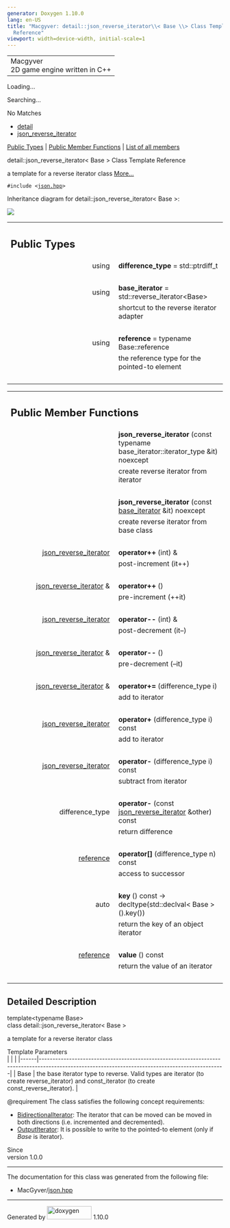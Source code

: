 ```yaml
---
generator: Doxygen 1.10.0
lang: en-US
title: "Macgyver: detail::json_reverse_iterator\\< Base \\> Class Template
  Reference"
viewport: width=device-width, initial-scale=1
---
```


<div id="top">

<div id="titlearea">

<table data-cellspacing="0" data-cellpadding="0">
<colgroup>
<col style="width: 100%" />
</colgroup>
<tbody>
<tr id="projectrow" class="odd">
<td id="projectalign"><div id="projectname">
Macgyver
</div>
<div id="projectbrief">
2D game engine written in C++
</div></td>
</tr>
</tbody>
</table>

</div>

<div id="main-nav">

</div>

<div id="MSearchSelectWindow"
onmouseover="return searchBox.OnSearchSelectShow()"
onmouseout="return searchBox.OnSearchSelectHide()"
onkeydown="return searchBox.OnSearchSelectKey(event)">

</div>

<div id="MSearchResultsWindow">

<div id="MSearchResults">

<div class="SRPage">

<div id="SRIndex">

<div id="SRResults">

</div>

<div id="Loading" class="SRStatus">

Loading...

</div>

<div id="Searching" class="SRStatus">

Searching...

</div>

<div id="NoMatches" class="SRStatus">

No Matches

</div>

</div>

</div>

</div>

</div>

<div id="nav-path" class="navpath">

- <a href="namespacedetail.html" class="el">detail</a>
- <a href="classdetail_1_1json__reverse__iterator.html"
  class="el">json_reverse_iterator</a>

</div>

</div>

<div class="header">

<div class="summary">

[Public Types](#pub-types) \| [Public Member Functions](#pub-methods) \|
[List of all
members](classdetail_1_1json__reverse__iterator-members.html)

</div>

<div class="headertitle">

<div class="title">

detail::json_reverse_iterator\< Base \> Class Template Reference

</div>

</div>

</div>

<div class="contents">

a template for a reverse iterator class [More...](#details)

`#include <`<a href="json_8hpp_source.html" class="el"><code>json.hpp</code></a>`>`

<div class="dynheader">

Inheritance diagram for detail::json_reverse_iterator\< Base \>:

</div>

<div class="dyncontent">

<div class="center">

![](classdetail_1_1json__reverse__iterator.png)

</div>

</div>

<table class="memberdecls">
<colgroup>
<col style="width: 50%" />
<col style="width: 50%" />
</colgroup>
<tbody>
<tr class="odd heading">
<td colspan="2"><h2 id="public-types" class="groupheader"><span
id="pub-types"></span> Public Types</h2></td>
</tr>
<tr id="r_a474e450284b0bb060b248d20f2b03f93"
class="even memitem:a474e450284b0bb060b248d20f2b03f93">
<td class="memItemLeft" style="text-align: right;"
data-valign="top"><span id="a474e450284b0bb060b248d20f2b03f93"></span>
using </td>
<td class="memItemRight"
data-valign="bottom"><strong>difference_type</strong> =
std::ptrdiff_t</td>
</tr>
<tr class="odd separator:a474e450284b0bb060b248d20f2b03f93">
<td colspan="2" class="memSeparator"> </td>
</tr>
<tr id="r_ab306723c375c396a5ccd90e2d31ad651"
class="even memitem:ab306723c375c396a5ccd90e2d31ad651">
<td class="memItemLeft" style="text-align: right;"
data-valign="top"><span id="ab306723c375c396a5ccd90e2d31ad651"></span>
using </td>
<td class="memItemRight"
data-valign="bottom"><strong>base_iterator</strong> =
std::reverse_iterator&lt;Base&gt;</td>
</tr>
<tr class="odd memdesc:ab306723c375c396a5ccd90e2d31ad651">
<td class="mdescLeft"> </td>
<td class="mdescRight">shortcut to the reverse iterator adapter<br />
</td>
</tr>
<tr class="even separator:ab306723c375c396a5ccd90e2d31ad651">
<td colspan="2" class="memSeparator"> </td>
</tr>
<tr id="r_a81a4d0a61246d4ece37fd14eacfadda0"
class="odd memitem:a81a4d0a61246d4ece37fd14eacfadda0">
<td class="memItemLeft" style="text-align: right;"
data-valign="top"><span id="a81a4d0a61246d4ece37fd14eacfadda0"></span>
using </td>
<td class="memItemRight" data-valign="bottom"><strong>reference</strong>
= typename Base::reference</td>
</tr>
<tr class="even memdesc:a81a4d0a61246d4ece37fd14eacfadda0">
<td class="mdescLeft"> </td>
<td class="mdescRight">the reference type for the pointed-to
element<br />
</td>
</tr>
<tr class="odd separator:a81a4d0a61246d4ece37fd14eacfadda0">
<td colspan="2" class="memSeparator"> </td>
</tr>
</tbody>
</table>

<table class="memberdecls">
<colgroup>
<col style="width: 50%" />
<col style="width: 50%" />
</colgroup>
<tbody>
<tr class="odd heading">
<td colspan="2"><h2 id="public-member-functions"
class="groupheader"><span id="pub-methods"></span> Public Member
Functions</h2></td>
</tr>
<tr id="r_ad0012dca9469c2d5669ca2e446c8957d"
class="even memitem:ad0012dca9469c2d5669ca2e446c8957d">
<td class="memItemLeft" style="text-align: right;"
data-valign="top"><span id="ad0012dca9469c2d5669ca2e446c8957d"></span>
 </td>
<td class="memItemRight"
data-valign="bottom"><strong>json_reverse_iterator</strong> (const
typename base_iterator::iterator_type &amp;it) noexcept</td>
</tr>
<tr class="odd memdesc:ad0012dca9469c2d5669ca2e446c8957d">
<td class="mdescLeft"> </td>
<td class="mdescRight">create reverse iterator from iterator<br />
</td>
</tr>
<tr class="even separator:ad0012dca9469c2d5669ca2e446c8957d">
<td colspan="2" class="memSeparator"> </td>
</tr>
<tr id="r_a95ef832171f9aba019f284125bed75ca"
class="odd memitem:a95ef832171f9aba019f284125bed75ca">
<td class="memItemLeft" style="text-align: right;"
data-valign="top"><span id="a95ef832171f9aba019f284125bed75ca"></span>
 </td>
<td class="memItemRight"
data-valign="bottom"><strong>json_reverse_iterator</strong> (const <a
href="#ab306723c375c396a5ccd90e2d31ad651" class="el">base_iterator</a>
&amp;it) noexcept</td>
</tr>
<tr class="even memdesc:a95ef832171f9aba019f284125bed75ca">
<td class="mdescLeft"> </td>
<td class="mdescRight">create reverse iterator from base class<br />
</td>
</tr>
<tr class="odd separator:a95ef832171f9aba019f284125bed75ca">
<td colspan="2" class="memSeparator"> </td>
</tr>
<tr id="r_a000addec834a8db323312794737623da"
class="even memitem:a000addec834a8db323312794737623da">
<td class="memItemLeft" style="text-align: right;"
data-valign="top"><span id="a000addec834a8db323312794737623da"></span>
<a href="classdetail_1_1json__reverse__iterator.html"
class="el">json_reverse_iterator</a> </td>
<td class="memItemRight"
data-valign="bottom"><strong>operator++</strong> (int) &amp;</td>
</tr>
<tr class="odd memdesc:a000addec834a8db323312794737623da">
<td class="mdescLeft"> </td>
<td class="mdescRight">post-increment (it++)<br />
</td>
</tr>
<tr class="even separator:a000addec834a8db323312794737623da">
<td colspan="2" class="memSeparator"> </td>
</tr>
<tr id="r_a3e611d63a209fdfd1278c2a9d86c40e3"
class="odd memitem:a3e611d63a209fdfd1278c2a9d86c40e3">
<td class="memItemLeft" style="text-align: right;"
data-valign="top"><span id="a3e611d63a209fdfd1278c2a9d86c40e3"></span>
<a href="classdetail_1_1json__reverse__iterator.html"
class="el">json_reverse_iterator</a> &amp; </td>
<td class="memItemRight"
data-valign="bottom"><strong>operator++</strong> ()</td>
</tr>
<tr class="even memdesc:a3e611d63a209fdfd1278c2a9d86c40e3">
<td class="mdescLeft"> </td>
<td class="mdescRight">pre-increment (++it)<br />
</td>
</tr>
<tr class="odd separator:a3e611d63a209fdfd1278c2a9d86c40e3">
<td colspan="2" class="memSeparator"> </td>
</tr>
<tr id="r_a1abdaf558ee194cdd44e9cee82fce77d"
class="even memitem:a1abdaf558ee194cdd44e9cee82fce77d">
<td class="memItemLeft" style="text-align: right;"
data-valign="top"><span id="a1abdaf558ee194cdd44e9cee82fce77d"></span>
<a href="classdetail_1_1json__reverse__iterator.html"
class="el">json_reverse_iterator</a> </td>
<td class="memItemRight"
data-valign="bottom"><strong>operator--</strong> (int) &amp;</td>
</tr>
<tr class="odd memdesc:a1abdaf558ee194cdd44e9cee82fce77d">
<td class="mdescLeft"> </td>
<td class="mdescRight">post-decrement (it–)<br />
</td>
</tr>
<tr class="even separator:a1abdaf558ee194cdd44e9cee82fce77d">
<td colspan="2" class="memSeparator"> </td>
</tr>
<tr id="r_a9736216bab45871b1c62eb68df0613c3"
class="odd memitem:a9736216bab45871b1c62eb68df0613c3">
<td class="memItemLeft" style="text-align: right;"
data-valign="top"><span id="a9736216bab45871b1c62eb68df0613c3"></span>
<a href="classdetail_1_1json__reverse__iterator.html"
class="el">json_reverse_iterator</a> &amp; </td>
<td class="memItemRight"
data-valign="bottom"><strong>operator--</strong> ()</td>
</tr>
<tr class="even memdesc:a9736216bab45871b1c62eb68df0613c3">
<td class="mdescLeft"> </td>
<td class="mdescRight">pre-decrement (–it)<br />
</td>
</tr>
<tr class="odd separator:a9736216bab45871b1c62eb68df0613c3">
<td colspan="2" class="memSeparator"> </td>
</tr>
<tr id="r_a4e433b66cce1a79c88bfe645de9794dc"
class="even memitem:a4e433b66cce1a79c88bfe645de9794dc">
<td class="memItemLeft" style="text-align: right;"
data-valign="top"><span id="a4e433b66cce1a79c88bfe645de9794dc"></span>
<a href="classdetail_1_1json__reverse__iterator.html"
class="el">json_reverse_iterator</a> &amp; </td>
<td class="memItemRight"
data-valign="bottom"><strong>operator+=</strong> (difference_type
i)</td>
</tr>
<tr class="odd memdesc:a4e433b66cce1a79c88bfe645de9794dc">
<td class="mdescLeft"> </td>
<td class="mdescRight">add to iterator<br />
</td>
</tr>
<tr class="even separator:a4e433b66cce1a79c88bfe645de9794dc">
<td colspan="2" class="memSeparator"> </td>
</tr>
<tr id="r_adff7b1171a9a154b5a339b0a0e85404d"
class="odd memitem:adff7b1171a9a154b5a339b0a0e85404d">
<td class="memItemLeft" style="text-align: right;"
data-valign="top"><span id="adff7b1171a9a154b5a339b0a0e85404d"></span>
<a href="classdetail_1_1json__reverse__iterator.html"
class="el">json_reverse_iterator</a> </td>
<td class="memItemRight" data-valign="bottom"><strong>operator+</strong>
(difference_type i) const</td>
</tr>
<tr class="even memdesc:adff7b1171a9a154b5a339b0a0e85404d">
<td class="mdescLeft"> </td>
<td class="mdescRight">add to iterator<br />
</td>
</tr>
<tr class="odd separator:adff7b1171a9a154b5a339b0a0e85404d">
<td colspan="2" class="memSeparator"> </td>
</tr>
<tr id="r_abb64fbf5298d1bdc987496f57a288877"
class="even memitem:abb64fbf5298d1bdc987496f57a288877">
<td class="memItemLeft" style="text-align: right;"
data-valign="top"><span id="abb64fbf5298d1bdc987496f57a288877"></span>
<a href="classdetail_1_1json__reverse__iterator.html"
class="el">json_reverse_iterator</a> </td>
<td class="memItemRight" data-valign="bottom"><strong>operator-</strong>
(difference_type i) const</td>
</tr>
<tr class="odd memdesc:abb64fbf5298d1bdc987496f57a288877">
<td class="mdescLeft"> </td>
<td class="mdescRight">subtract from iterator<br />
</td>
</tr>
<tr class="even separator:abb64fbf5298d1bdc987496f57a288877">
<td colspan="2" class="memSeparator"> </td>
</tr>
<tr id="r_a6eba395b9f3f0b2c470c5a240a041128"
class="odd memitem:a6eba395b9f3f0b2c470c5a240a041128">
<td class="memItemLeft" style="text-align: right;"
data-valign="top"><span id="a6eba395b9f3f0b2c470c5a240a041128"></span>
difference_type </td>
<td class="memItemRight" data-valign="bottom"><strong>operator-</strong>
(const <a href="classdetail_1_1json__reverse__iterator.html"
class="el">json_reverse_iterator</a> &amp;other) const</td>
</tr>
<tr class="even memdesc:a6eba395b9f3f0b2c470c5a240a041128">
<td class="mdescLeft"> </td>
<td class="mdescRight">return difference<br />
</td>
</tr>
<tr class="odd separator:a6eba395b9f3f0b2c470c5a240a041128">
<td colspan="2" class="memSeparator"> </td>
</tr>
<tr id="r_a50a57718a9d49039b7592bf34f5819a2"
class="even memitem:a50a57718a9d49039b7592bf34f5819a2">
<td class="memItemLeft" style="text-align: right;"
data-valign="top"><span id="a50a57718a9d49039b7592bf34f5819a2"></span>
<a href="#a81a4d0a61246d4ece37fd14eacfadda0"
class="el">reference</a> </td>
<td class="memItemRight"
data-valign="bottom"><strong>operator[]</strong> (difference_type n)
const</td>
</tr>
<tr class="odd memdesc:a50a57718a9d49039b7592bf34f5819a2">
<td class="mdescLeft"> </td>
<td class="mdescRight">access to successor<br />
</td>
</tr>
<tr class="even separator:a50a57718a9d49039b7592bf34f5819a2">
<td colspan="2" class="memSeparator"> </td>
</tr>
<tr id="r_a68d4f0c3e978afdc7509ee88e2f7b996"
class="odd memitem:a68d4f0c3e978afdc7509ee88e2f7b996">
<td class="memItemLeft" style="text-align: right;"
data-valign="top"><span id="a68d4f0c3e978afdc7509ee88e2f7b996"></span>
auto </td>
<td class="memItemRight" data-valign="bottom"><strong>key</strong> ()
const -&gt; decltype(std::declval&lt; Base &gt;().key())</td>
</tr>
<tr class="even memdesc:a68d4f0c3e978afdc7509ee88e2f7b996">
<td class="mdescLeft"> </td>
<td class="mdescRight">return the key of an object iterator<br />
</td>
</tr>
<tr class="odd separator:a68d4f0c3e978afdc7509ee88e2f7b996">
<td colspan="2" class="memSeparator"> </td>
</tr>
<tr id="r_a90132b4589e7b8c6cfdf4e25e1c311fe"
class="even memitem:a90132b4589e7b8c6cfdf4e25e1c311fe">
<td class="memItemLeft" style="text-align: right;"
data-valign="top"><span id="a90132b4589e7b8c6cfdf4e25e1c311fe"></span>
<a href="#a81a4d0a61246d4ece37fd14eacfadda0"
class="el">reference</a> </td>
<td class="memItemRight" data-valign="bottom"><strong>value</strong> ()
const</td>
</tr>
<tr class="odd memdesc:a90132b4589e7b8c6cfdf4e25e1c311fe">
<td class="mdescLeft"> </td>
<td class="mdescRight">return the value of an iterator<br />
</td>
</tr>
<tr class="even separator:a90132b4589e7b8c6cfdf4e25e1c311fe">
<td colspan="2" class="memSeparator"> </td>
</tr>
</tbody>
</table>

<span id="details"></span>

## Detailed Description

<div class="textblock">

<div class="compoundTemplParams">

template\<typename Base\>  
class detail::json_reverse_iterator\< Base \>

</div>

a template for a reverse iterator class

Template Parameters  
|      |                                                                                                                                                 |
|------|-------------------------------------------------------------------------------------------------------------------------------------------------|
| Base | the base iterator type to reverse. Valid types are iterator (to create reverse_iterator) and const_iterator (to create const_reverse_iterator). |

@requirement The class satisfies the following concept requirements:

- [BidirectionalIterator](https://en.cppreference.com/w/cpp/named_req/BidirectionalIterator):
  The iterator that can be moved can be moved in both directions (i.e.
  incremented and decremented).
- [OutputIterator](https://en.cppreference.com/w/cpp/named_req/OutputIterator):
  It is possible to write to the pointed-to element (only if *Base* is
  iterator).

Since  
version 1.0.0

</div>

------------------------------------------------------------------------

The documentation for this class was generated from the following file:

- MacGyver/<a href="json_8hpp_source.html" class="el">json.hpp</a>

</div>

------------------------------------------------------------------------

<span class="small">Generated
by [<img src="doxygen.svg" class="footer" width="104" height="31"
alt="doxygen" />](https://www.doxygen.org/index.html) 1.10.0</span>

